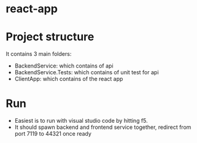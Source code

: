 # react-app

# Project structure
It contains 3 main folders:
- BackendService: which contains of api
- BackendService.Tests: which contains of unit test for api
- ClientApp: which contains of the react app

# Run
- Easiest is to run with visual studio code by hitting f5.
- It should spawn backend and frontend service together, redirect from port 7119 to 44321 once ready
